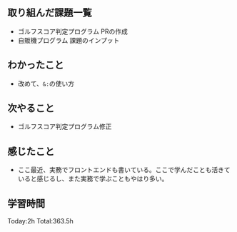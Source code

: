## 取り組んだ課題一覧
- ゴルフスコア判定プログラム PRの作成
- 自販機プログラム 課題のインプット
  
## わかったこと
- 改めて、`&:`の使い方
  
## 次やること
- ゴルフスコア判定プログラム修正

## 感じたこと
- ここ最近、実務でフロントエンドも書いている。ここで学んだことも活きていると感じるし、また実務で学ぶこともやはり多い。

## 学習時間
Today:2h
Total:363.5h
